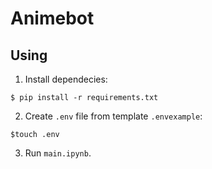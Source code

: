 # Animebot

## Using

1. Install dependecies:

```
$ pip install -r requirements.txt
```
2. Create `.env` file from template `.envexample`:
```
$touch .env
```
3. Run `main.ipynb`.
